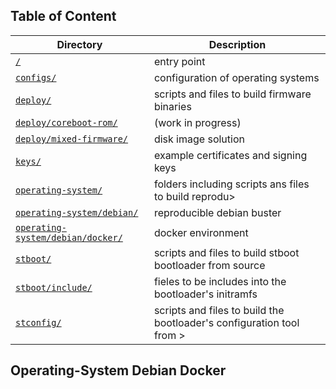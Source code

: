 ## Table of Content
Directory | Description
------------ | -------------
[`/`](../../../README.md#scripts) | entry point
[`configs/`](../../../configs/README.md#configs) | configuration of operating systems
[`deploy/`](../../../deploy/README.md#deploy) | scripts and files to build firmware binaries
[`deploy/coreboot-rom/`](../../../deploy/coreboot-rom/README.md#deploy-coreboot-rom) | (work in progress)
[`deploy/mixed-firmware/`](../../../deploy/mixed-firmware/README.md#deploy-mixed-firmware) | disk image solution
[`keys/`](../../../keys/README.md#keys) | example certificates and signing keys
[`operating-system/`](../../README.md#operating-system) | folders including scripts ans files to build reprodu>
[`operating-system/debian/`](../README.md#operating-system-debian) | reproducible debian buster
[`operating-system/debian/docker/`](README.mdoperating-system-debian-docker) | docker environment
[`stboot/`](../../../stboot/README.md#stboot) | scripts and files to build stboot bootloader from source
[`stboot/include/`](../../../stboot/include/README.md#stboot-include) | fieles to be includes into the bootloader's initramfs
[`stconfig/`](../../../stconfig/README.md#stconfig) | scripts and files to build the bootloader's configuration tool from >

## Operating-System Debian Docker

